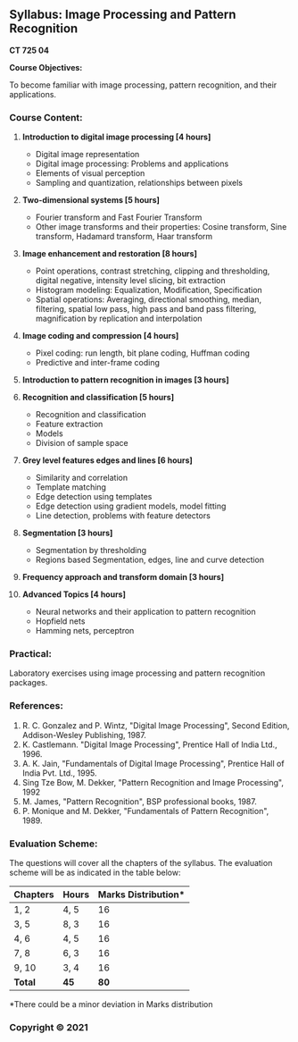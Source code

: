 ## Syllabus: Image Processing and Pattern Recognition

**CT 725 04**

**Course Objectives:**

To become familiar with image processing, pattern recognition, and their applications.

### Course Content:

1. **Introduction to digital image processing [4 hours]**
    * Digital image representation
    * Digital image processing: Problems and applications
    * Elements of visual perception
    * Sampling and quantization, relationships between pixels

2. **Two-dimensional systems [5 hours]**
    * Fourier transform and Fast Fourier Transform
    * Other image transforms and their properties: Cosine transform, Sine transform, Hadamard transform, Haar transform 

3. **Image enhancement and restoration [8 hours]**
    * Point operations, contrast stretching, clipping and thresholding, digital negative, intensity level slicing, bit extraction
    * Histogram modeling: Equalization, Modification, Specification 
    * Spatial operations: Averaging, directional smoothing, median, filtering, spatial low pass, high pass and band pass filtering, magnification by replication and interpolation

4. **Image coding and compression [4 hours]**
    * Pixel coding: run length, bit plane coding, Huffman coding 
    * Predictive and inter-frame coding

5. **Introduction to pattern recognition in images [3 hours]**

6. **Recognition and classification [5 hours]**
    * Recognition and classification
    * Feature extraction
    * Models
    * Division of sample space

7. **Grey level features edges and lines [6 hours]**
    * Similarity and correlation
    * Template matching
    * Edge detection using templates
    * Edge detection using gradient models, model fitting
    * Line detection, problems with feature detectors

8. **Segmentation [3 hours]**
    * Segmentation by thresholding
    * Regions based Segmentation, edges, line and curve detection

9. **Frequency approach and transform domain [3 hours]**

10. **Advanced Topics [4 hours]**
    * Neural networks and their application to pattern recognition
    * Hopfield nets
    * Hamming nets, perceptron

### Practical:

Laboratory exercises using image processing and pattern recognition packages. 

### References:

1. R. C. Gonzalez and P. Wintz, "Digital Image Processing", Second Edition, Addison-Wesley Publishing, 1987.
2. K. Castlemann. "Digital Image Processing", Prentice Hall of India Ltd., 1996.
3. A. K. Jain, "Fundamentals of Digital Image Processing", Prentice Hall of India Pvt. Ltd., 1995.
4. Sing Tze Bow, M. Dekker, "Pattern Recognition and Image Processing", 1992
5. M. James, "Pattern Recognition", BSP professional books, 1987.
6. P. Monique and M. Dekker, "Fundamentals of Pattern Recognition", 1989.

### Evaluation Scheme:

The questions will cover all the chapters of the syllabus. The evaluation scheme will be as indicated in the table below:

| Chapters | Hours | Marks Distribution* |
|---|---|---|
| 1, 2 | 4, 5 | 16 |
| 3, 5 | 8, 3 | 16 |
| 4, 6 | 4, 5 | 16 |
| 7, 8 | 6, 3 | 16 |
| 9, 10 | 3, 4 | 16 |
| **Total** | **45** | **80** |

*There could be a minor deviation in Marks distribution


### Copyright © 2021 
